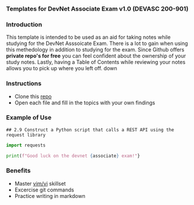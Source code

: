 ### Templates for DevNet Associate Exam v1.0 (DEVASC 200-901)

### Introduction
This template is intended to be used as an aid for taking notes while
studying for the DevNet Asssoicate Exam. There is a lot to gain when
using this methedology in addition to studying for the exam. Since
Github offers **private repo's for free** you can feel confident about
the ownership of your study notes. Lastly, having a Table of Contents
while reviewing your notes allows you to pick up where you left off. 
down  

### Instructions  
- Clone this [repo](https://github.com/bfernando1/devnet-skeleton.git) 
- Open each file and fill in the topics with your own findings 

### Example of Use 

    ## 2.9 Construct a Python script that calls a REST API using the request library
```python
import requests

print(f"Good luck on the devnet {associate} exam!"}
```

### Benefits 
- Master [vim/vi](https://vim-adventures.com/) skillset 
- Excercise git commands 
- Practice writing in markdown
